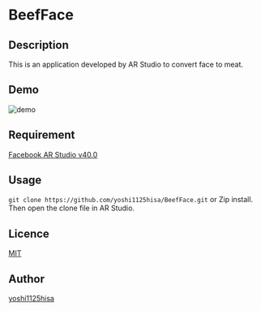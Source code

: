 # BeefFace

## Description
This is an application developed by AR Studio to convert face to meat.

## Demo
![demo](https://github.com/yoshi1125hisa/BeefFace/blob/master/img/demo.png "demo")

## Requirement
[Facebook AR Studio v40.0](https://developers.facebook.com/products/ar-studio)

## Usage
`git clone https://github.com/yoshi1125hisa/BeefFace.git`
or Zip install.
Then open the clone file in AR Studio.

## Licence
[MIT](https://github.com/yoshi1125hisa/BeefFace/blob/master/LICENSE)

## Author
[yoshi1125hisa](https://github.com/yoshi1125hisa)
